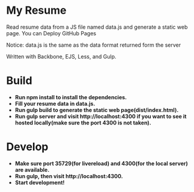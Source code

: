 # My Resume

Read resume data from a JS file named data.js and generate a static web page. You can Deploy GitHub Pages 

Notice: data.js is the same as the data format returned form the server

Written with Backbone, EJS, Less, and Gulp.

# Build

* **Run npm install to install the dependencies.**
* **Fill your resume data in data.js.**
* **Run gulp build to generate the static web page(dist/index.html).**
* **Run gulp server and visit http://localhost:4300 if you want to see it hosted locally(make sure the port 4300 is not taken).**

# Develop

* **Make sure port 35729(for livereload) and 4300(for the local server) are available.**
* **Run gulp, then visit http://localhost:4300.**
* **Start development!**
